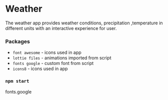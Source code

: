 # Weather

The weather app provides weather conditions, precipitation ,temperature in different units with an interactive experience for user. 

### Packages

* `font awesome` - icons used in app
* `lottie files` - animations imported from script
* `fonts google` - custom font from script 
* `icons8` - icons used in app
### `npm start`
fonts.google

